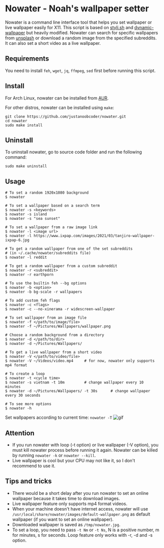 # Nowater - Noah's wallpaper setter
Nowater is a command line interface tool that helps you set wallpaper or live wallpaper easily for X11. This script is based on [styli.sh](https://github.com/thevinter/styli.sh) and [dynamic-wallpaper](https://github.com/adi1090x/dynamic-wallpaper) but heavily modified. Nowater can search for specific wallpapers from [unsplash](https://unsplash.com/) or download a random image from the specified subreddits. It can also set a short video as a live wallpaper.

## Requirements
You need to install `feh`, `wget`, `jq`, `ffmpeg`, `sed` first before running this script.

## Install
For Arch Linux, nowater can be installed from [AUR](https://aur.archlinux.org/packages/nowater/).

For other distros, nowater can be installed using `make`:
```
git clone https://github.com/justanoobcoder/nowater.git
cd nowater
sudo make install
```

## Uninstall
To uninstall nowater, go to source code folder and run the following command:
```
sudo make uninstall
```

## Usage
```
# To set a random 1920x1080 background
$ nowater

# To set a wallpaper based on a search term
$ nowater -s <keywords>
$ nowater -s island
$ nowater -s "sea sunset"

# To set a wallpaper from a raw image link
$ nowater -l <image url>
$ nowater -l https://www.ixpap.com/images/2021/03/tanjiro-wallpaper-ixpap-6.jpg

# To get a random wallpaper from one of the set subreddits
# (in ~/.cache/nowater/subreddits file)
$ nowater -l reddit

# To get a random wallpaper from a custom subreddit
$ nowater -r <subreddit>
$ nowater -r earthporn

# To use the builtin feh --bg options
$ nowater -b <option>
$ nowater -b bg-scale -r wallpapers

# To add custom feh flags
$ nowater -c <flags>
$ nowater -c --no-xinerama -r widescreen-wallpaper

# To set wallpaper from an image file
$ nowater -f </path/to/image/file>
$ nowater -f ~/Pictures/Wallpapers/wallpaper.png

# Choose a random background from a directory
$ nowater -d </path/to/dir>
$ nowater -d ~/Pictures/Wallpapers/

# To get a live wallpaper from a short video
$ nowater -V </path/to/video/file>
$ nowater -V ~/Videos/video.mp4     # for now, nowater only supports mp4 format

# To create a loop
$ nowater -t <cycle time>
$ nowater -s vietnam -t 10m         # change wallpaper every 10 minutes
$ nowater -d ~/Pictures/Wallpapers/ -t 30s      # change wallpaper every 30 seconds

# To see more options
$ nowater -h
```
Set wallpapers according to current time: `nowater -T`
![gif](https://raw.githubusercontent.com/justanoobcoder/files/master/nowater/nowater.gif)

## Attention
- If you run nowater with loop (-t option) or live wallpaper (-V option), you must kill nowater process before running it again. Nowater can be killed by running `nowater -k` or `nowater --kill`.
- Live wallpaper is cool but your CPU may not like it, so I don't recommend to use it.

## Tips and tricks
- There would be a short delay after you run nowater to set an online wallpaper because it takes time to download images.
- Live wallpaper feature only supports mp4 format videos.
- When your machine doesn't have internet access, nowater will use `/usr/local/share/nowater/images/default-wallpaper.png` as default wallpaper (if you want to set an online wallpaper).
- Downloaded wallpaper is saved as `/tmp/nowater.jpg`.
- To set a loop, you need to pass `-t Nm` or `-t Ns`, N is a positive number, m for minutes, s for seconds. Loop feature only works with -r, -d and -s option.
